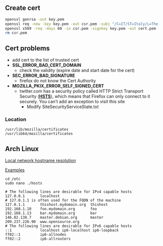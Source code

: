 
## Create cert

```bash
openssl genrsa -out key.pem
openssl req -new -key key.pem -out csr.pem -subj "/C=IT/ST=Italy/L=The Brands/O=Mosciolo Task Force/OU=SFC/CN=jakkins.who/emailAddress=no"
openssl x509 -req -days 60 -in csr.pem -signkey key.pem -out cert.pem
rm csr.pem
```

## Cert problems

- add cert to the list of trusted cert
- **SSL_ERROR_BAD_CERT_DOMAIN**
   - check the validity (expire date and start date for the cert)
- **SEC_ERROR_BAD_SIGNATURE**
  - firefox do not know the Cert Authority
- **MOZILLA_PKIX_ERROR_SELF_SIGNED_CERT**
  - twitter.com has a security policy called HTTP Strict Transport Security (**[HSTS](https://en.wikipedia.org/wiki/HTTP_Strict_Transport_Security)**), which means that Firefox can only connect to it securely. You can’t add an exception to visit this site
    - Modify SiteSecurityServiceState.txt



### Location 
```
/usr/lib/mozilla/certificates
/usr/lib64/mozilla/certificates 
```

## Arch Linux 

[Local network hostname resolution](https://wiki.archlinux.org/index.php/Network_configuration#Local_network_hostname_resolution)

[Examples](https://jlk.fjfi.cvut.cz/arch/manpages/man/hosts.5#EXAMPLES)
```
cd /etc
sudo nano ./hosts

# The following lines are desirable for IPv4 capable hosts
127.0.0.1       localhost
# 127.0.1.1 is often used for the FQDN of the machine
127.0.1.1       thishost.mydomain.org  thishost
192.168.1.10    foo.mydomain.org       foo
192.168.1.13    bar.mydomain.org       bar
146.82.138.7    master.debian.org      master
209.237.226.90  www.opensource.org
# The following lines are desirable for IPv6 capable hosts
::1             localhost ip6-localhost ip6-loopback
ff02::1         ip6-allnodes
ff02::2         ip6-allrouters
```